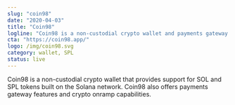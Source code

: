 ```yaml
---
slug: "coin98"
date: "2020-04-03"
title: "Coin98"
logline: "Coin98 is a non-custodial crypto wallet and payments gateway that supports SOL and SPL tokens."
cta: "https://coin98.app/"
logo: /img/coin98.svg
category: wallet, SPL
status: live
---
```


Coin98 is a non-custodial crypto wallet that provides support for SOL and SPL tokens built on the Solana network. Coin98 also offers payments gateway features and crypto onramp capabilities.
